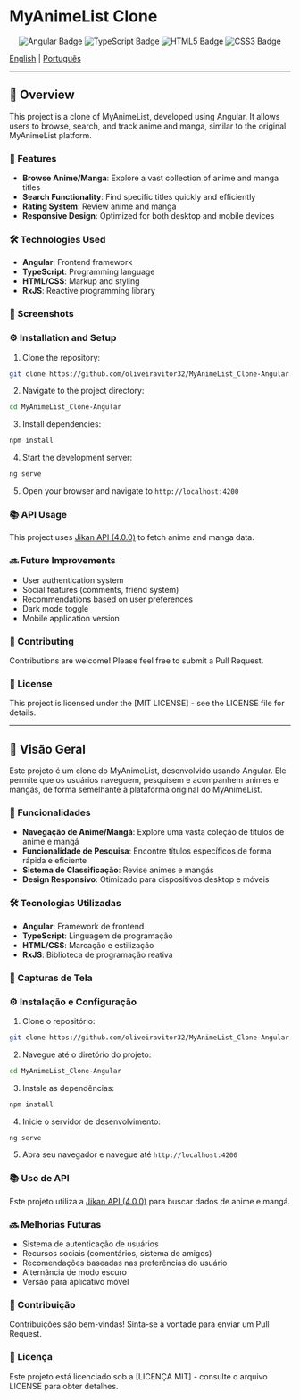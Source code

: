 # MyAnimeList Clone

<p align="center">
  <img src="https://img.shields.io/badge/Angular-DD0031?style=for-the-badge&logo=angular&logoColor=white" alt="Angular Badge">
  <img src="https://img.shields.io/badge/TypeScript-3178C6?style=for-the-badge&logo=typescript&logoColor=white" alt="TypeScript Badge">
  <img src="https://img.shields.io/badge/HTML5-E34F26?style=for-the-badge&logo=html5&logoColor=white" alt="HTML5 Badge">
  <img src="https://img.shields.io/badge/CSS3-1572B6?style=for-the-badge&logo=css3&logoColor=white" alt="CSS3 Badge">
</p>

[English](#english) | [Português](#português)

---

<a name="english"></a>
## 📝 Overview

This project is a clone of MyAnimeList, developed using Angular. It allows users to browse, search, and track anime and manga, similar to the original MyAnimeList platform.

### 🎯 Features

- **Browse Anime/Manga**: Explore a vast collection of anime and manga titles
- **Search Functionality**: Find specific titles quickly and efficiently
- **Rating System**: Review anime and manga
- **Responsive Design**: Optimized for both desktop and mobile devices

### 🛠️ Technologies Used

- **Angular**: Frontend framework
- **TypeScript**: Programming language
- **HTML/CSS**: Markup and styling
- **RxJS**: Reactive programming library

### 📸 Screenshots



### ⚙️ Installation and Setup

1. Clone the repository:
```bash
git clone https://github.com/oliveiravitor32/MyAnimeList_Clone-Angular.git
```

2. Navigate to the project directory:
```bash
cd MyAnimeList_Clone-Angular
```

3. Install dependencies:
```bash
npm install
```

4. Start the development server:
```bash
ng serve
```

5. Open your browser and navigate to `http://localhost:4200`

### 📚 API Usage

This project uses [Jikan API (4.0.0)](https://jikan.moe/) to fetch anime and manga data.

### 🔜 Future Improvements

- User authentication system
- Social features (comments, friend system)
- Recommendations based on user preferences
- Dark mode toggle
- Mobile application version

### 🤝 Contributing

Contributions are welcome! Please feel free to submit a Pull Request.

### 📄 License

This project is licensed under the [MIT LICENSE] - see the LICENSE file for details.

---

<a name="português"></a>
## 📝 Visão Geral

Este projeto é um clone do MyAnimeList, desenvolvido usando Angular. Ele permite que os usuários naveguem, pesquisem e acompanhem animes e mangás, de forma semelhante à plataforma original do MyAnimeList.

### 🎯 Funcionalidades

- **Navegação de Anime/Mangá**: Explore uma vasta coleção de títulos de anime e mangá
- **Funcionalidade de Pesquisa**: Encontre títulos específicos de forma rápida e eficiente
- **Sistema de Classificação**: Revise animes e mangás
- **Design Responsivo**: Otimizado para dispositivos desktop e móveis

### 🛠️ Tecnologias Utilizadas

- **Angular**: Framework de frontend
- **TypeScript**: Linguagem de programação
- **HTML/CSS**: Marcação e estilização
- **RxJS**: Biblioteca de programação reativa

### 📸 Capturas de Tela


### ⚙️ Instalação e Configuração

1. Clone o repositório:
```bash
git clone https://github.com/oliveiravitor32/MyAnimeList_Clone-Angular.git
```

2. Navegue até o diretório do projeto:
```bash
cd MyAnimeList_Clone-Angular
```

3. Instale as dependências:
```bash
npm install
```

4. Inicie o servidor de desenvolvimento:
```bash
ng serve
```

5. Abra seu navegador e navegue até `http://localhost:4200`

### 📚 Uso de API

Este projeto utiliza a [Jikan API (4.0.0)](https://jikan.moe/) para buscar dados de anime e mangá.

### 🔜 Melhorias Futuras

- Sistema de autenticação de usuários
- Recursos sociais (comentários, sistema de amigos)
- Recomendações baseadas nas preferências do usuário
- Alternância de modo escuro
- Versão para aplicativo móvel

### 🤝 Contribuição

Contribuições são bem-vindas! Sinta-se à vontade para enviar um Pull Request.

### 📄 Licença

Este projeto está licenciado sob a [LICENÇA MIT] - consulte o arquivo LICENSE para obter detalhes.

